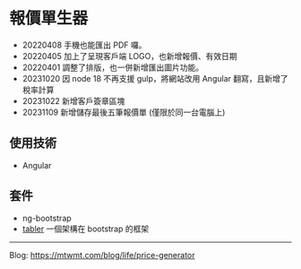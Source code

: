 # 報價單生器

- 20220408 手機也能匯出 PDF 囉。
- 20220405 加上了呈現客戶端 LOGO，也新增報價、有效日期
- 20220401 調整了排版，也一併新增匯出圖片功能。
- 20231020 因 node 18 不再支援 gulp，將網站改用 Angular 翻寫，且新增了稅率計算
- 20231022 新增客戶簽章區塊
- 20231109 新增儲存最後五筆報價單 (僅限於同一台電腦上)

## 使用技術

- Angular

## 套件

- ng-bootstrap
- [tabler](https://tabler.io/) 一個架構在 bootstrap 的框架

---

Blog: https://mtwmt.com/blog/life/price-generator
